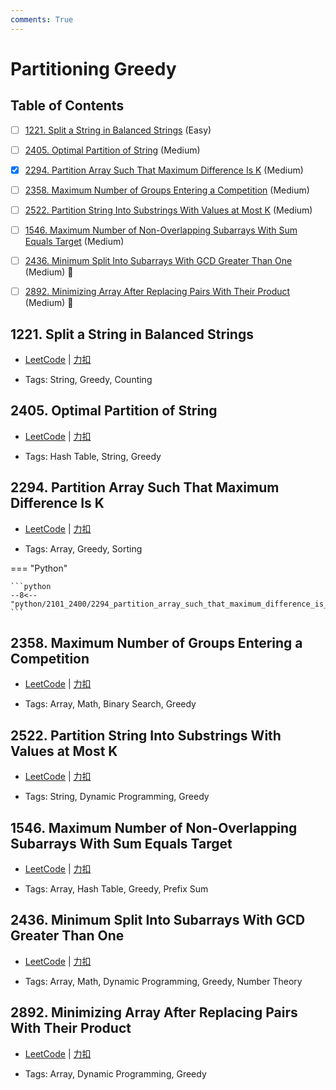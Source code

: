 ```yaml
---
comments: True
---
```


# Partitioning Greedy

## Table of Contents

- [ ] [1221. Split a String in Balanced Strings](#1221-split-a-string-in-balanced-strings) (Easy)
- [ ] [2405. Optimal Partition of String](#2405-optimal-partition-of-string) (Medium)
- [x] [2294. Partition Array Such That Maximum Difference Is K](#2294-partition-array-such-that-maximum-difference-is-k) (Medium)
- [ ] [2358. Maximum Number of Groups Entering a Competition](#2358-maximum-number-of-groups-entering-a-competition) (Medium)
- [ ] [2522. Partition String Into Substrings With Values at Most K](#2522-partition-string-into-substrings-with-values-at-most-k) (Medium)
- [ ] [1546. Maximum Number of Non-Overlapping Subarrays With Sum Equals Target](#1546-maximum-number-of-non-overlapping-subarrays-with-sum-equals-target) (Medium)
- [ ] [2436. Minimum Split Into Subarrays With GCD Greater Than One](#2436-minimum-split-into-subarrays-with-gcd-greater-than-one) (Medium) 👑
- [ ] [2892. Minimizing Array After Replacing Pairs With Their Product](#2892-minimizing-array-after-replacing-pairs-with-their-product) (Medium) 👑


## 1221. Split a String in Balanced Strings

-    [LeetCode](https://leetcode.com/problems/split-a-string-in-balanced-strings/) | [力扣](https://leetcode.cn/problems/split-a-string-in-balanced-strings/)

-   Tags: String, Greedy, Counting



## 2405. Optimal Partition of String

-    [LeetCode](https://leetcode.com/problems/optimal-partition-of-string/) | [力扣](https://leetcode.cn/problems/optimal-partition-of-string/)

-   Tags: Hash Table, String, Greedy



## 2294. Partition Array Such That Maximum Difference Is K

-    [LeetCode](https://leetcode.com/problems/partition-array-such-that-maximum-difference-is-k/) | [力扣](https://leetcode.cn/problems/partition-array-such-that-maximum-difference-is-k/)

-   Tags: Array, Greedy, Sorting

=== "Python"

    ```python
    --8<-- "python/2101_2400/2294_partition_array_such_that_maximum_difference_is_k.py"
    ```



## 2358. Maximum Number of Groups Entering a Competition

-    [LeetCode](https://leetcode.com/problems/maximum-number-of-groups-entering-a-competition/) | [力扣](https://leetcode.cn/problems/maximum-number-of-groups-entering-a-competition/)

-   Tags: Array, Math, Binary Search, Greedy



## 2522. Partition String Into Substrings With Values at Most K

-    [LeetCode](https://leetcode.com/problems/partition-string-into-substrings-with-values-at-most-k/) | [力扣](https://leetcode.cn/problems/partition-string-into-substrings-with-values-at-most-k/)

-   Tags: String, Dynamic Programming, Greedy



## 1546. Maximum Number of Non-Overlapping Subarrays With Sum Equals Target

-    [LeetCode](https://leetcode.com/problems/maximum-number-of-non-overlapping-subarrays-with-sum-equals-target/) | [力扣](https://leetcode.cn/problems/maximum-number-of-non-overlapping-subarrays-with-sum-equals-target/)

-   Tags: Array, Hash Table, Greedy, Prefix Sum



## 2436. Minimum Split Into Subarrays With GCD Greater Than One

-    [LeetCode](https://leetcode.com/problems/minimum-split-into-subarrays-with-gcd-greater-than-one/) | [力扣](https://leetcode.cn/problems/minimum-split-into-subarrays-with-gcd-greater-than-one/)

-   Tags: Array, Math, Dynamic Programming, Greedy, Number Theory



## 2892. Minimizing Array After Replacing Pairs With Their Product

-    [LeetCode](https://leetcode.com/problems/minimizing-array-after-replacing-pairs-with-their-product/) | [力扣](https://leetcode.cn/problems/minimizing-array-after-replacing-pairs-with-their-product/)

-   Tags: Array, Dynamic Programming, Greedy



